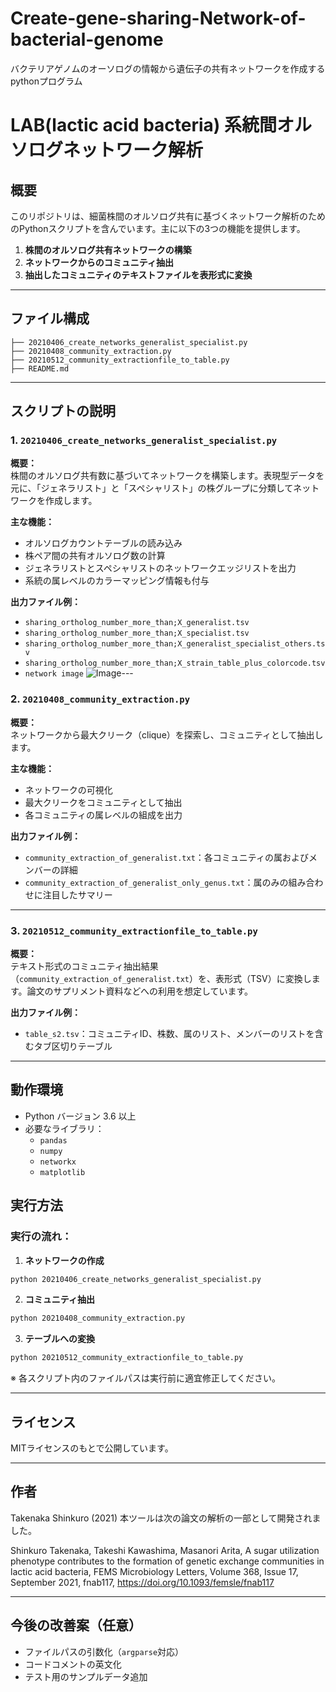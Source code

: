 # Create-gene-sharing-Network-of-bacterial-genome
バクテリアゲノムのオーソログの情報から遺伝子の共有ネットワークを作成するpythonプログラム


# LAB(lactic acid bacteria) 系統間オルソログネットワーク解析

## 概要

このリポジトリは、細菌株間のオルソログ共有に基づくネットワーク解析のためのPythonスクリプトを含んでいます。主に以下の3つの機能を提供します。

1. **株間のオルソログ共有ネットワークの構築**  
2. **ネットワークからのコミュニティ抽出**  
3. **抽出したコミュニティのテキストファイルを表形式に変換**

---

## ファイル構成

```
├── 20210406_create_networks_generalist_specialist.py
├── 20210408_community_extraction.py
├── 20210512_community_extractionfile_to_table.py
├── README.md
```

---

## スクリプトの説明

### 1. `20210406_create_networks_generalist_specialist.py`

**概要：**  
株間のオルソログ共有数に基づいてネットワークを構築します。表現型データを元に、「ジェネラリスト」と「スペシャリスト」の株グループに分類してネットワークを作成します。

**主な機能：**
- オルソログカウントテーブルの読み込み
- 株ペア間の共有オルソログ数の計算
- ジェネラリストとスペシャリストのネットワークエッジリストを出力
- 系統の属レベルのカラーマッピング情報も付与

**出力ファイル例：**
- `sharing_ortholog_number_more_than;X_generalist.tsv`
- `sharing_ortholog_number_more_than;X_specialist.tsv`
- `sharing_ortholog_number_more_than;X_generalist_specialist_others.tsv`
- `sharing_ortholog_number_more_than;X_strain_table_plus_colorcode.tsv`
- `network image`
![Image](https://github.com/user-attachments/assets/7ed34832-1a9b-45ec-b4c5-5c099376a39a)---

### 2. `20210408_community_extraction.py`

**概要：**  
ネットワークから最大クリーク（clique）を探索し、コミュニティとして抽出します。

**主な機能：**
- ネットワークの可視化
- 最大クリークをコミュニティとして抽出
- 各コミュニティの属レベルの組成を出力

**出力ファイル例：**
- `community_extraction_of_generalist.txt`：各コミュニティの属およびメンバーの詳細
- `community_extraction_of_generalist_only_genus.txt`：属のみの組み合わせに注目したサマリー

---

### 3. `20210512_community_extractionfile_to_table.py`

**概要：**  
テキスト形式のコミュニティ抽出結果（`community_extraction_of_generalist.txt`）を、表形式（TSV）に変換します。論文のサプリメント資料などへの利用を想定しています。

**出力ファイル例：**
- `table_s2.tsv`：コミュニティID、株数、属のリスト、メンバーのリストを含むタブ区切りテーブル

---

## 動作環境

- Python バージョン 3.6 以上
- 必要なライブラリ：
  - `pandas`
  - `numpy`
  - `networkx`
  - `matplotlib`


## 実行方法

### 実行の流れ：

1. **ネットワークの作成**
```bash
python 20210406_create_networks_generalist_specialist.py
```

2. **コミュニティ抽出**
```bash
python 20210408_community_extraction.py
```

3. **テーブルへの変換**
```bash
python 20210512_community_extractionfile_to_table.py
```

※ 各スクリプト内のファイルパスは実行前に適宜修正してください。

---

## ライセンス

MITライセンスのもとで公開しています。

---

## 作者

Takenaka Shinkuro (2021) 本ツールは次の論文の解析の一部として開発されました。

Shinkuro Takenaka, Takeshi Kawashima, Masanori Arita, A sugar utilization phenotype contributes to the formation of genetic exchange communities in lactic acid bacteria, FEMS Microbiology Letters, Volume 368, Issue 17, September 2021, fnab117, https://doi.org/10.1093/femsle/fnab117

---
## 今後の改善案（任意）

- ファイルパスの引数化（`argparse`対応）
- コードコメントの英文化
- テスト用のサンプルデータ追加
